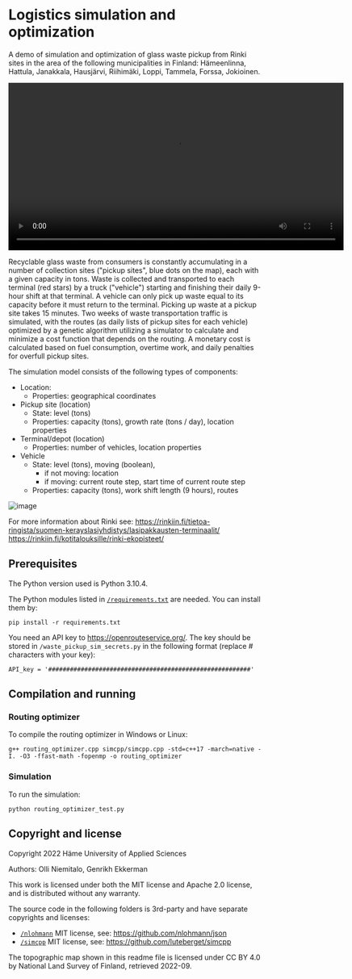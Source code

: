 # Logistics simulation and optimization

A demo of simulation and optimization of glass waste pickup from Rinki sites in the area of the following municipalities in Finland: Hämeenlinna, Hattula, Janakkala, Hausjärvi, Riihimäki, Loppi, Tammela, Forssa, Jokioinen.

<video src='https://user-images.githubusercontent.com/60920087/192505697-90068524-3c6b-4b08-8659-9126d52cef62.mov' width=664></video>

Recyclable glass waste from consumers is constantly accumulating in a number of collection sites ("pickup sites", blue dots on the map), each with a given capacity in tons. Waste is collected and transported to each terminal (red stars) by a truck ("vehicle") starting and finishing their daily 9-hour shift at that terminal. A vehicle can only pick up waste equal to its capacity before it must return to the terminal. Picking up waste at a pickup site takes 15 minutes. Two weeks of waste transportation traffic is simulated, with the routes (as daily lists of pickup sites for each vehicle) optimized by a genetic algorithm utilizing a simulator to calculate and minimize a cost function that depends on the routing. A monetary cost is calculated based on fuel consumption, overtime work, and daily penalties for overfull pickup sites.

The simulation model consists of the following types of components:
* Location:
  * Properties: geographical coordinates
* Pickup site (location)
  * State: level (tons)
  * Properties: capacity (tons), growth rate (tons / day), location properties
* Terminal/depot (location)
  * Properties: number of vehicles, location properties
* Vehicle
  * State: level (tons), moving (boolean),
    * if not moving: location
    * if moving: current route step, start time of current route step
  * Properties: capacity (tons), work shift length (9 hours), routes

![image](https://user-images.githubusercontent.com/60920087/192998041-495b250e-d262-4e15-ae31-f1093a18a166.png)

For more information about Rinki see:
https://rinkiin.fi/tietoa-ringista/suomen-kerayslasiyhdistys/lasipakkausten-terminaalit/
https://rinkiin.fi/kotitalouksille/rinki-ekopisteet/

## Prerequisites

The Python version used is Python 3.10.4.

The Python modules listed in [`/requirements.txt`](requirements.txt) are needed. You can install them by:

`pip install -r requirements.txt`

You need an API key to https://openrouteservice.org/. The key should be stored in `/waste_pickup_sim_secrets.py` in the following format (replace # characters with your key):

`API_key = '########################################################'`

## Compilation and running

### Routing optimizer

To compile the routing optimizer in Windows or Linux:

`g++ routing_optimizer.cpp simcpp/simcpp.cpp -std=c++17 -march=native -I. -O3 -ffast-math -fopenmp -o routing_optimizer`

### Simulation

To run the simulation:

`python routing_optimizer_test.py`

## Copyright and license

Copyright 2022 Häme University of Applied Sciences

Authors: Olli Niemitalo, Genrikh Ekkerman

This work is licensed under both the MIT license and Apache 2.0 license, and is distributed without any warranty.

The source code in the following folders is 3rd-party and have separate copyrights and licenses:
* [`/nlohmann`](nlohmann) MIT license, see: https://github.com/nlohmann/json
* [`/simcpp`](simcpp) MIT license, see: https://github.com/luteberget/simcpp

The topographic map shown in this readme file is licensed under CC BY 4.0 by National Land Survey of Finland, retrieved 2022-09.
